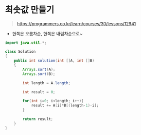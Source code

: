 # 최솟값 만들기
>https://programmers.co.kr/learn/courses/30/lessons/12941
> 

- 한쪽은 오름차순, 한쪽은 내림차순으로~

```java
import java.util.*;

class Solution
{
    public int solution(int []A, int []B)
    {
        Arrays.sort(A);
        Arrays.sort(B);
        
        int length = A.length;
        
        int result = 0;
        
        for(int i=0; i<length; i++){
            result += A[i]*B[(length-1)-i];
        }
        
        return result;
    }
}

```